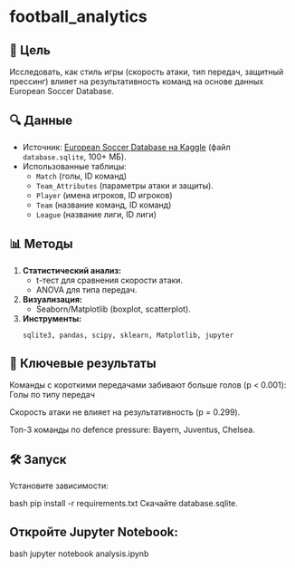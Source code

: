 # football_analytics

## 📌 Цель
Исследовать, как стиль игры (скорость атаки, тип передач, защитный прессинг) влияет на результативность команд на основе данных European Soccer Database.

## 🔍 Данные
- Источник: [European Soccer Database на Kaggle](https://www.kaggle.com/datasets/hugomathien/soccer) (файл `database.sqlite`, 100+ МБ).    
- Использованные таблицы:  
  - `Match` (голы, ID команд)  
  - `Team_Attributes` (параметры атаки и защиты).
  - `Player` (имена игроков, ID игроков)  
  - `Team` (название команд, ID команд)  
  - `League` (название лиги, ID лиги)    

## 📊 Методы
1. **Статистический анализ:**  
   - t-тест для сравнения скорости атаки.  
   - ANOVA для типа передач.  
2. **Визуализация:**  
   - Seaborn/Matplotlib (boxplot, scatterplot).  
3. **Инструменты:**  
   ```python
   sqlite3, pandas, scipy, sklearn, Matplotlib, jupyter

## 🚀 Ключевые результаты
Команды с короткими передачами забивают больше голов (p < 0.001):
Голы по типу передач

Скорость атаки не влияет на результативность (p = 0.299).

Топ-3 команды по defence pressure: Bayern, Juventus, Chelsea.

## 🛠 Запуск
Установите зависимости:

bash
pip install -r requirements.txt
Скачайте database.sqlite.

## Откройте Jupyter Notebook:

bash
jupyter notebook analysis.ipynb
